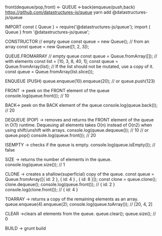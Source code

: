 front(dequeue/pop,front) <- QUEUE <-back(enqueue/push,back)
https://github.com/datastructures-js/queue
yarn add @datastructures-js/queue

IMPORT
const { Queue } = require('@datastructures-js/queue');
import { Queue } from '@datastructures-js/queue';

CONSTRUCTOR
// empty queue
const queue = new Queue();
// from an array
const queue = new Queue([1, 2, 3]);

QUEUE.FROMARRAY
// empty queue
const queue = Queue.fromArray([]);
// with elements
const list = [10, 3, 8, 40, 1];
const queue = Queue.fromArray(list);
// If the list should not be mutated, use a copy of it.
const queue = Queue.fromArray(list.slice());

ENQUEUE (PUSH)
queue.enqueue(10).enqueue(20); // or queue.push(123)

FRONT -> peek on the FRONT element of the queue
console.log(queue.front()); // 10

BACK-> peek on the BACK element of the queue
console.log(queue.back()); // 20

DEQUEUE (POP) -> removes and returns the FRONT element of the queue in O(1) runtime.
Dequeuing all elements takes O(n) instead of O(n2) when using shift/unshift with arrays.
console.log(queue.dequeue()); // 10 // or queue.pop()
console.log(queue.front()); // 20

ISEMPTY -> checks if the queue is empty.
console.log(queue.isEmpty()); // false

SIZE -> returns the number of elements in the queue.
console.log(queue.size()); // 1

CLONE -> creates a shallow(superficial) copy of the queue.
const queue = Queue.fromArray([{ id: 2 }, { id: 4 } , { id: 8 }]);
const clone =  queue.clone();
clone.dequeue();
console.log(queue.front()); // { id: 2 }
console.log(clone.front()); // { id: 4 }

TOARRAY -> returns a copy of the remaining elements as an array.
queue.enqueue(4).enqueue(2);
console.log(queue.toArray()); // [20, 4, 2]

CLEAR ->clears all elements from the queue.
queue.clear();
queue.size(); // 0


BUILD -> grunt build

